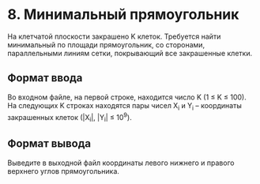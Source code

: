 # 8. Минимальный прямоугольник

На клетчатой плоскости закрашено K клеток. Требуется найти минимальный по площади прямоугольник, со сторонами, параллельными линиям сетки, покрывающий все закрашенные клетки.


## Формат ввода

Во входном файле, на первой строке, находится число K (1 ≤ K ≤ 100). На следующих K строках находятся пары чисел X<sub>i</sub> и Y<sub>i</sub> – координаты закрашенных клеток (|X<sub>i</sub>|, |Y<sub>i</sub>| ≤ 10<sup>9</sup>).


## Формат вывода

Выведите в выходной файл координаты левого нижнего и правого верхнего углов прямоугольника.
